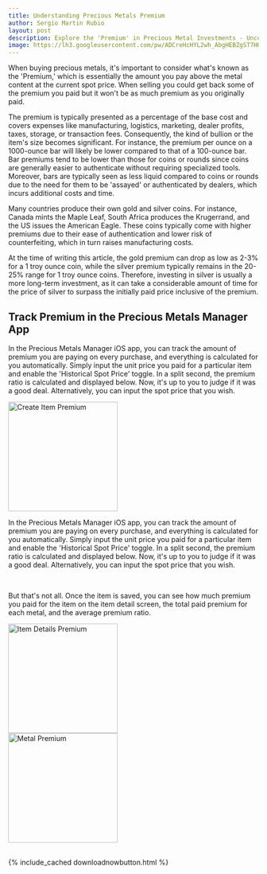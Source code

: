 ```yaml
---
title: Understanding Precious Metals Premium
author: Sergio Martin Rubio
layout: post
description: Explore the 'Premium' in Precious Metal Investments - Uncover the additional cost beyond spot prices when buying and selling precious metals. Learn how premiums vary based on bullion type, size, and authentication methods, influencing your investment's liquidity and potential returns.
image: https://lh3.googleusercontent.com/pw/ADCreHcHYL2wh_AbgHEBZgST7HHq6W_wd8acfHSdvgDdu0wkr48KUIx5-v1cC1-q8yw-F786_rGofFzm7v4JtVN8SRyZslFb5e0I6WttPJBRymVlYw-nDFWxmq1ns0HAJ30Y1--4CkeXIXjT1w687D3QyXKz=w2044-h1362-s-no?authuser=0
---
```


When buying precious metals, it's important to consider what's known as the 'Premium,' which is essentially the amount you pay above the metal content at the current spot price. When selling you could get back some of the premium you paid but it won't be as much premium as you originally paid.

The premium is typically presented as a percentage of the base cost and covers expenses like manufacturing, logistics, marketing, dealer profits, taxes, storage, or transaction fees. Consequently, the kind of bullion or the item's size becomes significant. For instance, the premium per ounce on a 1000-ounce bar will likely be lower compared to that of a 100-ounce bar. Bar premiums tend to be lower than those for coins or rounds since coins are generally easier to authenticate without requiring specialized tools. Moreover, bars are typically seen as less liquid compared to coins or rounds due to the need for them to be 'assayed' or authenticated by dealers, which incurs additional costs and time.

Many countries produce their own gold and silver coins. For instance, Canada mints the Maple Leaf, South Africa produces the Krugerrand, and the US issues the American Eagle. These coins typically come with higher premiums due to their ease of authentication and lower risk of counterfeiting, which in turn raises manufacturing costs.

At the time of writing this article, the gold premium can drop as low as 2-3% for a 1 troy ounce coin, while the silver premium typically remains in the 20-25% range for 1 troy ounce coins. Therefore, investing in silver is usually a more long-term investment, as it can take a considerable amount of time for the price of silver to surpass the initially paid price inclusive of the premium.

## Track Premium in the Precious Metals Manager App

In the Precious Metals Manager iOS app, you can track the amount of premium you are paying on every purchase, and everything is calculated for you automatically. Simply input the unit price you paid for a particular item and enable the 'Historical Spot Price' toggle. In a split second, the premium ratio is calculated and displayed below. Now, it's up to you to judge if it was a good deal. Alternatively, you can input the spot price that you wish.

<div class="row">
    <div class="col-md-4">
        <img class="rounded" width="220" src="https://lh3.googleusercontent.com/pw/ABLVV872QCGXsk9dBoilVlbuJNj9mevYZEBulFh5q6kRjNq0WF6KZGIqwXIH55xRvjKJrSWkkriJFlsgqDsGI4o7-KXYjfnxfD8x2g7xrnF3NJwh5L-TfVd-6djH_QGD6YX4L94uwuaCDJGsWB048esXNjwk=w922-h2000-s-no?authuser=0" alt="Create Item Premium" />
    </div>
    <div class="col-md-8">
        <p>In the Precious Metals Manager iOS app, you can track the amount of premium you are paying on every purchase, and everything is calculated for you automatically. Simply input the unit price you paid for a particular item and enable the 'Historical Spot Price' toggle. In a split second, the premium ratio is calculated and displayed below. Now, it's up to you to judge if it was a good deal. Alternatively, you can input the spot price that you wish.</p>
    </div>
</div>
<br>
<div class="row">
    <div class="col-md-4">
        <p>But that's not all. Once the item is saved, you can see how much premium you paid for the item on the item detail screen, the total paid premium for each metal, and the average premium ratio.</p>
    </div>
    <div class="col-md-4 mb-5">
        <img class="rounded" width="220" src="https://lh3.googleusercontent.com/pw/ABLVV85pChd0XzpUL5t822ArTKjchzqQ7bHr1cAWNg4Xf6Ckz10gGZl9DZMsvzBnYb2vgVdrdCu1Y1l4b7Q5fTulaNhEizGfw5MN70o5k9vQRrJ3MRc63fwsbldnH0fZ2Sq5Pi9LqYcqJUSOyg9C99YEQpUY=w922-h2000-s-no?authuser=0" alt="Item Details Premium" />
    </div>
     <div class="col-md-4">
        <img class="rounded" width="220" src="https://lh3.googleusercontent.com/pw/ABLVV87gA0QP1pLpzmap4fd_n2Ef8CZe7STZVXdwh86Q5IeMIeghA2OHQhFFsyOaBmGlHIjKAWazXYDq-M6iYKLpI0_KYLIW_dgNIj8iX1xcOBjMhOyyH6c-X2dNoTDf13A4gqNLIiAuwACXJdwazJi9wDDR=w922-h2000-s-no?authuser=0" alt="Metal Premium" />
    </div>
</div>

<br>

{% include_cached downloadnowbutton.html %}